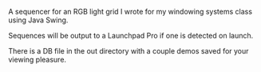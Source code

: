 A sequencer for an RGB light grid I wrote for my windowing systems class using Java Swing. 

Sequences will be output to a Launchpad Pro if one is detected on launch. 

There is a DB file in the out directory with a couple demos saved for your viewing pleasure.

 